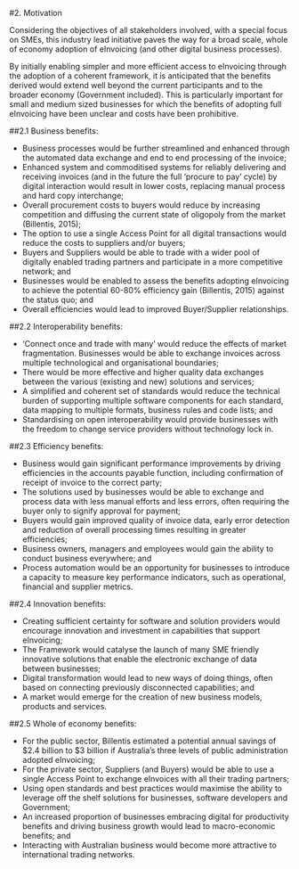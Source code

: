 #2. Motivation 

Considering the objectives of all stakeholders involved, with a special focus on SMEs, this industry lead initiative paves the way for a broad scale, whole of economy adoption of eInvoicing (and other digital business processes). 

By initially enabling simpler and more efficient access to eInvoicing through the adoption of a coherent framework, it is anticipated that the benefits derived would extend well beyond the current participants and to the broader economy (Government included). This is particularly important for small and medium sized businesses for which the benefits of adopting full eInvoicing have been unclear and costs have been prohibitive. 

##2.1 Business benefits: 

 - Business processes would be further streamlined and enhanced through the automated data exchange and end to end processing of the invoice; 
 - Enhanced system and commoditised systems for reliably delivering and receiving invoices (and in the future the full ‘procure to pay’ cycle) by digital interaction would result in lower costs, replacing manual process and hard copy interchange; 
 - Overall procurement costs to buyers would reduce by increasing competition and diffusing the current state of oligopoly from the market (Billentis, 2015); 
 - The option to use a single Access Point for all digital transactions would reduce the costs to suppliers and/or buyers; 
 - Buyers and Suppliers would be able to trade with a wider pool of digitally enabled trading partners and participate in a more competitive network; and 
 - Businesses would be enabled to assess the benefits adopting eInvoicing to achieve the potential 60-80% efficiency gain (Billentis, 2015) against the status quo; and 
 - Overall efficiencies would lead to improved Buyer/Supplier relationships. 

##2.2 Interoperability benefits: 

 - ‘Connect once and trade with many’ would reduce the effects of market fragmentation. Businesses would be able to exchange invoices across multiple technological and organisational boundaries; 
 - There would be more effective and higher quality data exchanges between the various (existing and new) solutions and services; 
 - A simplified and coherent set of standards would reduce the technical burden of supporting multiple software components for each standard, data mapping to multiple formats, business rules and code lists; and 
 - Standardising on open interoperability would provide businesses with the freedom to change service providers without technology lock in. 

##2.3 Efficiency benefits: 

 - Business would gain significant performance improvements by driving efficiencies in the accounts payable function, including confirmation of receipt of invoice to the correct party; 
 - The solutions used by businesses would be able to exchange and process data with less manual efforts and less errors, often requiring the buyer only to signify approval for payment; 
 - Buyers would gain improved quality of invoice data, early error detection and reduction of overall processing times resulting in greater efficiencies; 
 - Business owners, managers and employees would gain the ability to conduct business everywhere; and 
 - Process automation would be an opportunity for businesses to introduce a capacity to measure key performance indicators, such as operational, financial and supplier metrics. 

##2.4 Innovation benefits: 

 - Creating sufficient certainty for software and solution providers would encourage innovation and investment in capabilities that support eInvoicing; 
 - The Framework would catalyse the launch of many SME friendly innovative solutions that enable the electronic exchange of data between businesses; 
 - Digital transformation would lead to new ways of doing things, often based on connecting previously disconnected capabilities; and 
 - A market would emerge for the creation of new business models, products and services. 

##2.5 Whole of economy benefits: 
 - For the public sector, Billentis estimated a potential annual savings of $2.4 billion to $3 billion if Australia’s three levels of public administration adopted eInvoicing; 
 - For the private sector, Suppliers (and Buyers) would be able to use a single Access Point to exchange eInvoices with all their trading partners; 
 - Using open standards and best practices would maximise the ability to leverage off the shelf solutions for businesses, software developers and Government; 
 - An increased proportion of businesses embracing digital for productivity benefits and driving business growth would lead to macro-economic benefits; and 
 - Interacting with Australian business would become more attractive to international trading networks. 
